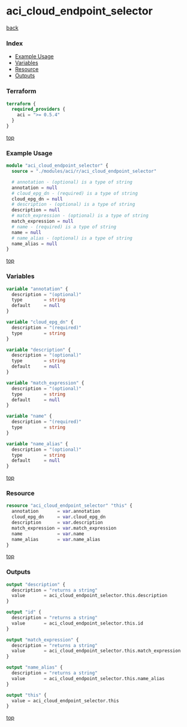 # aci_cloud_endpoint_selector

[back](../aci.md)

### Index

- [Example Usage](#example-usage)
- [Variables](#variables)
- [Resource](#resource)
- [Outputs](#outputs)

### Terraform

```terraform
terraform {
  required_providers {
    aci = ">= 0.5.4"
  }
}
```

[top](#index)

### Example Usage

```terraform
module "aci_cloud_endpoint_selector" {
  source = "./modules/aci/r/aci_cloud_endpoint_selector"

  # annotation - (optional) is a type of string
  annotation = null
  # cloud_epg_dn - (required) is a type of string
  cloud_epg_dn = null
  # description - (optional) is a type of string
  description = null
  # match_expression - (optional) is a type of string
  match_expression = null
  # name - (required) is a type of string
  name = null
  # name_alias - (optional) is a type of string
  name_alias = null
}
```

[top](#index)

### Variables

```terraform
variable "annotation" {
  description = "(optional)"
  type        = string
  default     = null
}

variable "cloud_epg_dn" {
  description = "(required)"
  type        = string
}

variable "description" {
  description = "(optional)"
  type        = string
  default     = null
}

variable "match_expression" {
  description = "(optional)"
  type        = string
  default     = null
}

variable "name" {
  description = "(required)"
  type        = string
}

variable "name_alias" {
  description = "(optional)"
  type        = string
  default     = null
}
```

[top](#index)

### Resource

```terraform
resource "aci_cloud_endpoint_selector" "this" {
  annotation       = var.annotation
  cloud_epg_dn     = var.cloud_epg_dn
  description      = var.description
  match_expression = var.match_expression
  name             = var.name
  name_alias       = var.name_alias
}
```

[top](#index)

### Outputs

```terraform
output "description" {
  description = "returns a string"
  value       = aci_cloud_endpoint_selector.this.description
}

output "id" {
  description = "returns a string"
  value       = aci_cloud_endpoint_selector.this.id
}

output "match_expression" {
  description = "returns a string"
  value       = aci_cloud_endpoint_selector.this.match_expression
}

output "name_alias" {
  description = "returns a string"
  value       = aci_cloud_endpoint_selector.this.name_alias
}

output "this" {
  value = aci_cloud_endpoint_selector.this
}
```

[top](#index)